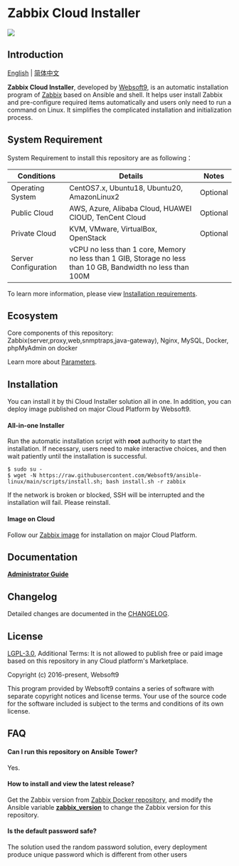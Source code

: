 # Zabbix Cloud Installer

![](https://libs.websoft9.com/common/websott9-cloud-installer.png) 

## Introduction

[English](/README.md) | [简体中文](/README-zh.md)  

**Zabbix Cloud Installer**, developed by [Websoft9](https://www.websoft9.com), is an automatic installation program of [Zabbix](https://www.zabbix.com) based on Ansible and shell. It helps user install Zabbix and pre-configure required items automatically and users only need to run a command on Linux. It simplifies the complicated installation and initialization process.  

## System Requirement

System Requirement to install this repository are as following：

| Conditions       | Details                               | Notes                |
| ------------------- | --------------------------------| -------------------- |
| Operating System   | CentOS7.x, Ubuntu18, Ubuntu20, AmazonLinux2 | Optional                 |
| Public Cloud     | AWS, Azure, Alibaba Cloud, HUAWEI ClOUD, TenCent Cloud    | Optional                 |
| Private Cloud     | KVM, VMware, VirtualBox, OpenStack    | Optional                 |
| Server Configuration | vCPU no less than 1 core, Memory no less than  1 GIB, Storage no less than 10 GB, Bandwidth no less than 100M ||

To learn more information, please view [Installation requirements](https://www.zabbix.com/documentation/5.0/manual/installation/requirements).

## Ecosystem

Core components of this repository: Zabbix(server,proxy,web,snmptraps,java-gateway), Nginx, MySQL, Docker, phpMyAdmin on docker

Learn more about [Parameters](/docs/stack-components.md).

## Installation

You can install it by thi Cloud Installer solution all in one. In addition, you can deploy image published on major Cloud Platform by Websoft9.

#### All-in-one Installer

Run the automatic installation script with **root** authority to start the installation. If necessary, users need to make interactive choices, and then wait patiently until the installation is successful.

```
$ sudo su -
$ wget -N https://raw.githubusercontent.com/Websoft9/ansible-linux/main/scripts/install.sh; bash install.sh -r zabbix
```

If the network is broken or blocked, SSH will be interrupted and the installation will fail. Please reinstall.

#### Image on Cloud 

Follow our [Zabbix image](https://apps.websoft9.com/zabbix) for installation on major Cloud Platform.

## Documentation

**[Administrator Guide](https://support.websoft9.com/docs/zabbix)** 

## Changelog

Detailed changes are documented in the [CHANGELOG](/CHANGELOG.md).

## License

[LGPL-3.0](/License.md), Additional Terms: It is not allowed to publish free or paid image based on this repository in any Cloud platform's Marketplace.

Copyright (c) 2016-present, Websoft9

This program provided by Websoft9 contains a series of software with separate copyright notices and license terms. Your use of the source code for the software included is subject to the terms and conditions of its own license.

## FAQ

#### Can I run this repository on Ansible Tower? 

Yes.

#### How to install and view the latest release?

Get the Zabbix version from [Zabbix Docker repository](https://github.com/zabbix/zabbix-docker), and modify the Ansible variable **[zabbix_version](/roles/zabbix/defaults/main.yml)** to change the Zabbix version for this repository. 

#### Is the default password safe?

The solution used the random password solution, every deployment produce unique password which is different from other users

